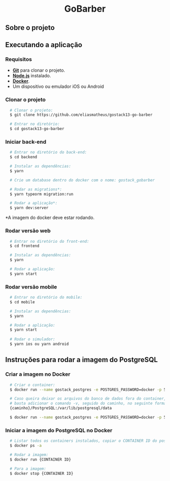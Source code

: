 <h1 align="center">
    GoBarber
</h1>

## Sobre o projeto

## Executando a aplicação

### Requisitos
- [**Git**](https://git-scm.com/) para clonar o projeto.
- [**Node.js**](https://nodejs.org/en/) instalado.
- [**Docker**](https://www.docker.com/).
- Um dispositivo ou emulador iOS ou Android


### Clonar o projeto
``` bash
  # Clonar o projeto:
  $ git clone https://github.com/eliasmatheus/gostack13-go-barber

  # Entrar no diretório:
  $ cd gostack13-go-barber
```

### Iniciar back-end
```bash
  # Entrar no diretório do back-end:
  $ cd backend

  # Instalar as dependências:
  $ yarn

  # Crie um database dentro do docker com o nome: gostack_gobarber

  # Rodar as migrations*:
  $ yarn typeorm migration:run

  # Rodar a aplicação*:
  $ yarn dev:server
```
*A imagem do docker deve estar rodando.

### Rodar versão web
```bash
  # Entrar no diretório do front-end:
  $ cd frontend

  # Instalar as dependências:
  $ yarn

  # Rodar a aplicação:
  $ yarn start
```

### Rodar versão mobile
```bash
  # Entrar no diretório do mobile:
  $ cd mobile

  # Instalar as dependências:
  $ yarn

  # Rodar a aplicação:
  $ yarn start
 
  # Rodar o simulador:
  $ yarn ios ou yarn android 
```
## Instruções para rodar a imagem do PostgreSQL
### Criar a imagem no Docker
```bash
  # Criar o container:
  $ docker run --name gostack_postgres -e POSTGRES_PASSWORD=docker -p 5432:5432 -d postgres

  # Caso queira deixar os arquivos do banco de dados fora do container,
  # basta adicionar o comando -v, seguido do caminho, no seguinte formato:
  {caminho}/PostgreSQL:/var/lib/postgresql/data

  $ docker run --name gostack_postgres -e POSTGRES_PASSWORD=docker -p 5432:5432 -v {caminho}/PostgreSQL:/var/lib/postgresql/data-d postgres 
```

### Iniciar a imagem do PostgreSQL no Docker
```bash
  # Listar todos os containers instalados, copiar o CONTAINER ID do postgress:
  $ docker ps -a

  # Rodar a imagem:
  $ docker run {CONTAINER ID} 

  # Para a imagem:
  $ docker stop {CONTAINER ID} 
```

